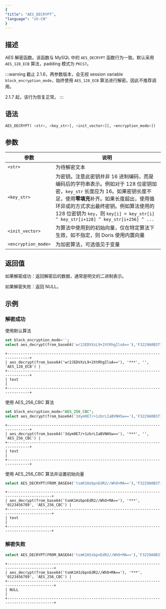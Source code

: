 ```yaml
---
{
"title": "AES_DECRYPT",
"language": "zh-CN"
}
---
```


<!-- 
Licensed to the Apache Software Foundation (ASF) under one
or more contributor license agreements.  See the NOTICE file
distributed with this work for additional information
regarding copyright ownership.  The ASF licenses this file
to you under the Apache License, Version 2.0 (the
"License"); you may not use this file except in compliance
with the License.  You may obtain a copy of the License at
  http://www.apache.org/licenses/LICENSE-2.0
Unless required by applicable law or agreed to in writing,
software distributed under the License is distributed on an
"AS IS" BASIS, WITHOUT WARRANTIES OR CONDITIONS OF ANY
KIND, either express or implied.  See the License for the
specific language governing permissions and limitations
under the License.
-->

## 描述

AES 解密函数。该函数与 MySQL 中的 `AES_DECRYPT` 函数行为一致。默认采用 `AES_128_ECB` 算法，padding 模式为 `PKCS7`。

:::warning
截止 2.1.6，两参数版本，会无视 session variable `block_encryption_mode`，始终使用 `AES_128_ECB` 算法进行解密。因此不推荐调用。

2.1.7 起，该行为恢复正常。
:::

## 语法

```sql
AES_DECRYPT( <str>, <key_str>[, <init_vector>][, <encryption_mode>])
```

## 参数

| 参数      | 说明 |
|---------| -- |
| `<str>` | 为待解密文本 |
| `<key_str>` | 为密钥。注意此密钥并非 16 进制编码，而是编码后的字符串表示。例如对于 128 位密钥加密，`key_str` 长度应为 16。如果密钥长度不足，使用**零填充**补齐。如果长度超出，使用循环异或的方式求出最终密钥。例如算法使用的 128 位密钥为 `key`，则 `key[i] = key_str[i] ^ key_str[i+128] ^ key_str[i+256] ^ ...` |
| `<init_vector>` | 为算法中使用到的初始向量，仅在特定算法下生效，如不指定，则 Doris 使用内置向量 |
| `<encryption_mode>` | 为加密算法，可选值见于变量 |

## 返回值

如果解密成功：返回解密后的数据，通常是明文的二进制表示。

如果解密失败：返回 NULL。


## 示例

### 解密成功

使用默认算法
```sql
set block_encryption_mode='';
select aes_decrypt(from_base64('wr2JEDVXzL9+2XtRhgIloA=='),'F3229A0B371ED2D9441B830D21A390C3');
```

```text
+--------------------------------------------------------------------------------+
| aes_decrypt(from_base64('wr2JEDVXzL9+2XtRhgIloA=='), '***', '', 'AES_128_ECB') |
+--------------------------------------------------------------------------------+
| text                                                                           |
+--------------------------------------------------------------------------------+
```

使用 AES_256_CBC 算法
```sql
set block_encryption_mode="AES_256_CBC";
select aes_decrypt(from_base64('3dym0E7/+1zbrLIaBVNHSw=='),'F3229A0B371ED2D9441B830D21A390C3');
```

```text
+--------------------------------------------------------------------------------+
| aes_decrypt(from_base64('3dym0E7/+1zbrLIaBVNHSw=='), '***', '', 'AES_256_CBC') |
+--------------------------------------------------------------------------------+
| text                                                                           |
+--------------------------------------------------------------------------------+
```

使用 AES_256_CBC 算法并设置初始向量
```sql
select AES_DECRYPT(FROM_BASE64('tsmK1HzbpnEdR2//WhO+MA=='),'F3229A0B371ED2D9441B830D21A390C3', '0123456789');
```

```text
+------------------------------------------------------------------------------------------+
| aes_decrypt(from_base64('tsmK1HzbpnEdR2//WhO+MA=='), '***', '0123456789', 'AES_256_CBC') |
+------------------------------------------------------------------------------------------+
| text                                                                                     |
+------------------------------------------------------------------------------------------+
```

### 解密失败

```sql
select AES_DECRYPT(FROM_BASE64('tsmK1H3zbpnEdR2//WhO+MA=='),'F3229A0B371ED2D9441B830D21A390C3', '0123456789');
```

```text
+-------------------------------------------------------------------------------------------+
| aes_decrypt(from_base64('tsmK1H3zbpnEdR2//WhO+MA=='), '***', '0123456789', 'AES_256_CBC') |
+-------------------------------------------------------------------------------------------+
| NULL                                                                                      |
+-------------------------------------------------------------------------------------------+
```